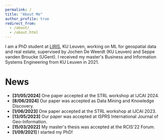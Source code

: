 ```yaml
---
permalink: /
title: "About Me"
author_profile: true
redirect_from: 
  - /about/
  - /about.html
---
```


I am a PhD student at [LIRIS](https://feb.kuleuven.be/research/decision-sciences-and-information-management/liris), KU Leuven, working on ML for geospatial data and real estate, supervised by Jochen De Weerdt (KU Leuven) and Seppe vanden Broucke (UGent). I received my master's Business and Information Systems Engineering from KU Leuven in 2021. 

News
======
* **[31/05/2024]** One paper accepted at the STRL workshop at IJCAI 2024.
* **[8/06/2024]** Our paper was accepted as Data Mining and Knowledge Discovery.
* **[1/06/2023]** One paper accepted at the STRL workshop at IJCAI 2023.
* **[13/05/2023]** Our paper was accepted at ISPRS International Journal of Geo-Information.
* **[15/03/2022]** My master's thesis was accepted at the RCIS'22 Forum.
* **[1/09/2021]** I started my PhD!

